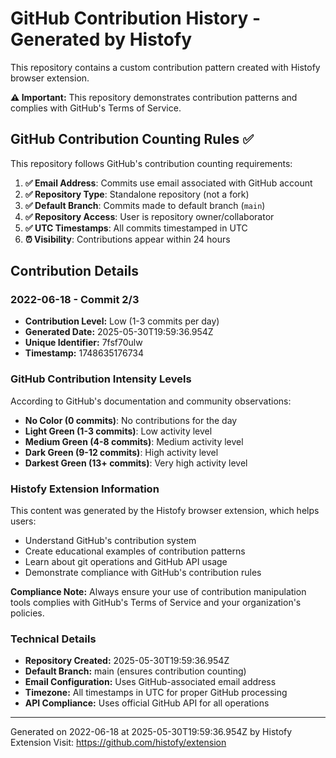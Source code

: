 # GitHub Contribution History - Generated by Histofy

This repository contains a custom contribution pattern created with Histofy browser extension.

**⚠️ Important:** This repository demonstrates contribution patterns and complies with GitHub's Terms of Service.

## GitHub Contribution Counting Rules ✅

This repository follows GitHub's contribution counting requirements:

1. **✅ Email Address**: Commits use email associated with GitHub account
2. **✅ Repository Type**: Standalone repository (not a fork)  
3. **✅ Default Branch**: Commits made to default branch (`main`)
4. **✅ Repository Access**: User is repository owner/collaborator
5. **✅ UTC Timestamps**: All commits timestamped in UTC
6. **⏰ Visibility**: Contributions appear within 24 hours

## Contribution Details

### 2022-06-18 - Commit 2/3
- **Contribution Level:** Low (1-3 commits per day)
- **Generated Date:** 2025-05-30T19:59:36.954Z 
- **Unique Identifier:** 7fsf70ulw
- **Timestamp:** 1748635176734

### GitHub Contribution Intensity Levels

According to GitHub's documentation and community observations:

- **No Color (0 commits)**: No contributions for the day
- **Light Green (1-3 commits)**: Low activity level  
- **Medium Green (4-8 commits)**: Medium activity level
- **Dark Green (9-12 commits)**: High activity level
- **Darkest Green (13+ commits)**: Very high activity level

### Histofy Extension Information

This content was generated by the Histofy browser extension, which helps users:
- Understand GitHub's contribution system
- Create educational examples of contribution patterns  
- Learn about git operations and GitHub API usage
- Demonstrate compliance with GitHub's contribution rules

**Compliance Note:** Always ensure your use of contribution manipulation tools complies with GitHub's Terms of Service and your organization's policies.

### Technical Details

- **Repository Created:** 2025-05-30T19:59:36.954Z
- **Default Branch:** main (ensures contribution counting)
- **Email Configuration:** Uses GitHub-associated email address
- **Timezone:** All timestamps in UTC for proper GitHub processing
- **API Compliance:** Uses official GitHub API for all operations

---
Generated on 2022-06-18 at 2025-05-30T19:59:36.954Z by Histofy Extension
Visit: https://github.com/histofy/extension
